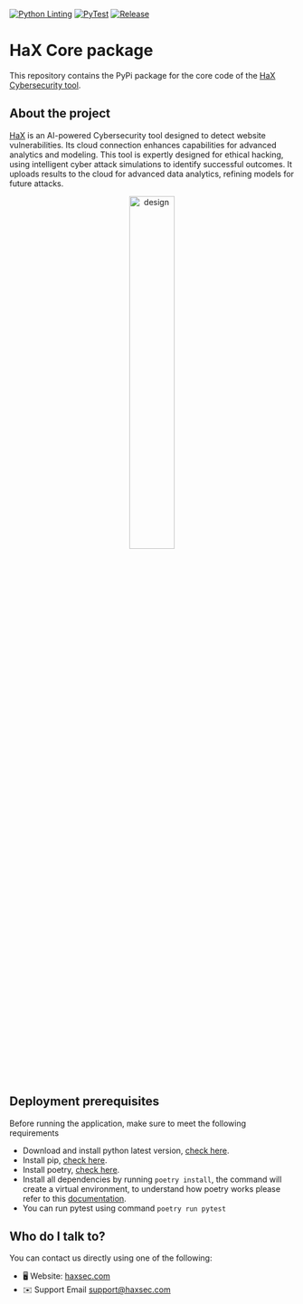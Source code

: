 [![Python Linting](https://github.com/tarekmulla/hax-core/actions/workflows/linting.yml/badge.svg)](https://github.com/tarekmulla/hax-core/actions/workflows/linting.yml) [![PyTest](https://github.com/tarekmulla/hax-core/actions/workflows/test.yml/badge.svg)](https://github.com/tarekmulla/hax-core/actions/workflows/test.yml) [![Release](https://github.com/tarekmulla/hax-core/actions/workflows/release.yml/badge.svg)](https://github.com/tarekmulla/hax-core/actions/workflows/release.yml)

# HaX Core package

This repository contains the PyPi package for the core code of the [HaX Cybersecurity tool](https://www.haxsec.com/).

## About the project

[HaX](https://www.haxsec.com/) is an AI-powered Cybersecurity tool designed to detect website vulnerabilities. Its cloud connection enhances capabilities for advanced analytics and modeling.
This tool is expertly designed for ethical hacking, using intelligent cyber attack simulations to identify successful outcomes. It uploads results to the cloud for advanced data analytics, refining models for future attacks.

<p align="center">
  <img src="https://haxsec.com/images/logo.png" alt="design" width="40%"/>
</p>

## Deployment prerequisites

Before running the application, make sure to meet the following requirements

- Download and install python latest version, [check here](https://www.python.org/downloads/).
- Install pip, [check here](https://pip.pypa.io/en/stable/installation/).
- Install poetry, [check here](https://python-poetry.org/docs/).
- Install all dependencies by running  `poetry install`, the command will create a virtual environment, to understand how poetry works please refer to this [documentation](https://python-poetry.org/docs/configuration).
- You can run pytest using command `poetry run pytest`

## Who do I talk to?

You can contact us directly using one of the following:
* 🖥️ Website: [haxsec.com](https://www.haxsec.com/)
* ✉️ Support Email [support@haxsec.com](mailto:support@haxsec.com)
